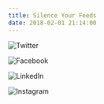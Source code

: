 ```yaml
---
title: Silence Your Feeds
date: 2018-02-01 21:14:00
---
```


![Twitter](/blog/assets/2018/03/01.png)

<!--more-->

![Facebook](/blog/assets/2018/03/02.png)

![LinkedIn](/blog/assets/2018/03/03.png)

![Instagram](/blog/assets/2018/03/04.png)